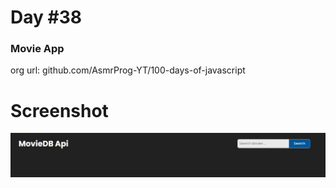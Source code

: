 # Day #38

### Movie App
org url: github.com/AsmrProg-YT/100-days-of-javascript

# Screenshot
![sc](./screenshot.jpg)
